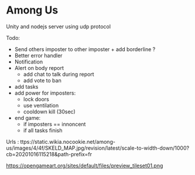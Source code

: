 # Among Us

Unity and nodejs server using udp protocol

Todo: 
  - Send others imposter to other imposter + add borderline ?
  - Better error handler
  - Notification
  - Alert on body report
    - add chat to talk during report
    - add vote to ban
  - add tasks
  - add power for imposters:
    - lock doors
    - use ventilation
    - cooldown kill (30sec)
  - end game:
    - if imposters == innoncent
    - if all tasks finish


Urls : 
ttps://static.wikia.nocookie.net/among-us/images/4/4f/SKELD_MAP.jpg/revision/latest/scale-to-width-down/1000?cb=20201016115218&path-prefix=fr

https://opengameart.org/sites/default/files/preview_tileset01.png